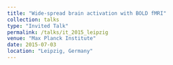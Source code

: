 ```yaml
---
title: "Wide-spread brain activation with BOLD fMRI"
collection: talks
type: "Invited Talk"
permalink: /talks/it_2015_leipzig
venue: "Max Planck Institute"
date: 2015-07-03
location: "Leipzig, Germany"
---
```

